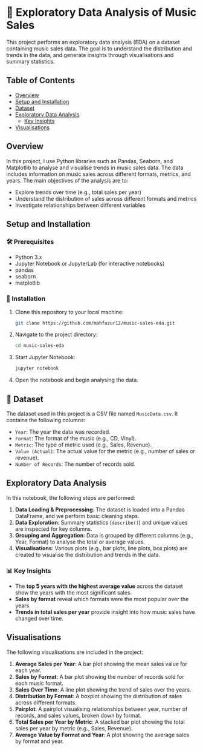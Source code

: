 # 🎵 Exploratory Data Analysis of Music Sales

This project performs an exploratory data analysis (EDA) on a dataset containing music sales data. The goal is to understand the distribution and trends in the data, and generate insights through visualisations and summary statistics.

## Table of Contents

- [Overview](#overview)
- [Setup and Installation](#setup-and-installation)
- [Dataset](#dataset)
- [Exploratory Data Analysis](#exploratory-data-analysis)
  - [Key Insights](#key-insights)
- [Visualisations](#visualisations)

## Overview

In this project, I use Python libraries such as Pandas, Seaborn, and Matplotlib to analyse and visualise trends in music sales data. The data includes information on music sales across different formats, metrics, and years. The main objectives of the analysis are to:

- Explore trends over time (e.g., total sales per year)
- Understand the distribution of sales across different formats and metrics
- Investigate relationships between different variables

## Setup and Installation

### 🛠️ Prerequisites

- Python 3.x
- Jupyter Notebook or JupyterLab (for interactive notebooks)
- pandas
- seaborn
- matplotlib

### 🚀 Installation

1. Clone this repository to your local machine:
   ```bash
   git clone https://github.com/mahfuzur12/music-sales-eda.git
   ```

2. Navigate to the project directory:
   ```bash
   cd music-sales-eda
   ```

3. Start Jupyter Notebook:
   ```bash
   jupyter notebook
   ```

4. Open the notebook and begin analysing the data.

## 📁 Dataset

The dataset used in this project is a CSV file named `MusicData.csv`. It contains the following columns:

- `Year`: The year the data was recorded.
- `Format`: The format of the music (e.g., CD, Vinyl).
- `Metric`: The type of metric used (e.g., Sales, Revenue).
- `Value (Actual)`: The actual value for the metric (e.g., number of sales or revenue).
- `Number of Records`: The number of records sold.

## Exploratory Data Analysis

In this notebook, the following steps are performed:

1. **Data Loading & Preprocessing**: The dataset is loaded into a Pandas DataFrame, and we perform basic cleaning steps.
2. **Data Exploration**: Summary statistics (`describe()`) and unique values are inspected for key columns.
3. **Grouping and Aggregation**: Data is grouped by different columns (e.g., Year, Format) to analyse the total or average values.
4. **Visualisations**: Various plots (e.g., bar plots, line plots, box plots) are created to visualise the distribution and trends in the data.

### 📊 Key Insights

- The **top 5 years with the highest average value** across the dataset show the years with the most significant sales.
- **Sales by format** reveal which formats were the most popular over the years.
- **Trends in total sales per year** provide insight into how music sales have changed over time.

## Visualisations

The following visualisations are included in the project:

1. **Average Sales per Year**: A bar plot showing the mean sales value for each year.
2. **Sales by Format**: A bar plot showing the number of records sold for each music format.
3. **Sales Over Time**: A line plot showing the trend of sales over the years.
4. **Distribution by Format**: A boxplot showing the distribution of sales across different formats.
5. **Pairplot**: A pairplot visualising relationships between year, number of records, and sales values, broken down by format.
6. **Total Sales per Year by Metric**: A stacked bar plot showing the total sales per year by metric (e.g., Sales, Revenue).
7. **Average Value by Format and Year**: A plot showing the average sales by format and year.
